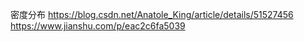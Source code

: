 密度分布
https://blog.csdn.net/Anatole_King/article/details/51527456
https://www.jianshu.com/p/eac2c6fa5039